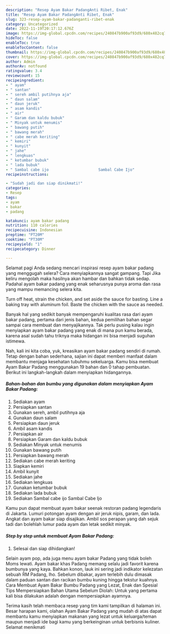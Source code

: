 ```yaml
---
description: "Resep Ayam Bakar PadangAnti Ribet, Enak"
title: "Resep Ayam Bakar PadangAnti Ribet, Enak"
slug: 323-resep-ayam-bakar-padanganti-ribet-enak
category: Uncategorized
date: 2022-11-19T20:17:12.676Z
image: https://img-global.cpcdn.com/recipes/240847b900af93d9/680x482cq70/ayam-bakar-padang-foto-resep-utama.jpg
hideToc: false
enableToc: true
enableTocContent: false
thumbnail: https://img-global.cpcdn.com/recipes/240847b900af93d9/680x482cq70/ayam-bakar-padang-foto-resep-utama.jpg
cover: https://img-global.cpcdn.com/recipes/240847b900af93d9/680x482cq70/ayam-bakar-padang-foto-resep-utama.jpg
author: Admin
authorAv: notfound
ratingvalue: 3.4
reviewcount: 15
recipeingredient:
- " ayam"
- " santan"
- " sereh ambil putihnya aja"
- " daun salam"
- " daun jeruk"
- " asam kandis"
- " air"
- " Garam dan kaldu bubuk"
- " Minyak untuk menumis"
- " bawang putih"
- " bawang merah"
- " cabe merah keriting"
- " kemiri"
- " kunyit"
- " jahe"
- " lengkuas"
- " ketumbar bubuk"
- " lada bubuk"
- " Sambal cabe ijo                      Sambal Cabe Ijo"
recipeinstructions:

- "Sudah jadi dan siap dinikmati!"
categories:
- Resep
tags:
- ayam
- bakar
- padang

katakunci: ayam bakar padang 
nutrition: 110 calories
recipecuisine: Indonesian
preptime: "PT20M"
cooktime: "PT30M"
recipeyield: "1"
recipecategory: Dinner

---
```



Selamat pagi Anda sedang mencari inspirasi resep ayam bakar padang yang menggugah selera? Cara menyiapkannya sangat gampang. Tapi Jika keliru mengolah maka hasilnya akan hambar dan bahkan tidak sedap. Padahal ayam bakar padang yang enak seharusnya punya aroma dan rasa yang mampu memancing selera kita.


Turn off heat, strain the chicken, and set aside the sauce for basting. Line a baking tray with aluminum foil. Baste the chicken with the sauce as needed.

Banyak hal yang sedikit banyak mempengaruhi kualitas rasa dari ayam bakar padang, pertama dari jenis bahan, kedua pemilihan bahan segar sampai cara membuat dan menyajikannya. Tak perlu pusing kalau ingin menyiapkan ayam bakar padang yang enak di mana pun kamu berada, karena asal sudah tahu triknya maka hidangan ini bisa menjadi suguhan istimewa.


Nah, kali ini kita coba, yuk, kreasikan ayam bakar padang sendiri di rumah. Tetap dengan bahan sederhana, sajian ini dapat memberi manfaat dalam membantu menjaga kesehatan tubuhmu sekeluarga. Kamu bisa membuat Ayam Bakar Padang menggunakan 19 bahan dan 0 tahap pembuatan. Berikut ini langkah-langkah dalam menyiapkan hidangannya.

<!--inarticleads1-->

##### Bahan-bahan dan bumbu yang digunakan dalam menyiapkan Ayam Bakar Padang:

1. Sediakan  ayam
1. Persiapkan  santan
1. Gunakan  sereh, ambil putihnya aja
1. Gunakan  daun salam
1. Persiapkan  daun jeruk
1. Ambil  asam kandis
1. Persiapkan  air
1. Persiapkan  Garam dan kaldu bubuk
1. Sediakan  Minyak untuk menumis
1. Gunakan  bawang putih
1. Persiapkan  bawang merah
1. Sediakan  cabe merah keriting
1. Siapkan  kemiri
1. Ambil  kunyit
1. Sediakan  jahe
1. Sediakan  lengkuas
1. Gunakan  ketumbar bubuk
1. Sediakan  lada bubuk
1. Sediakan  Sambal cabe ijo                      Sambal Cabe Ijo


Kamu pun dapat membuat ayam bakar seenak restoran padang legendaris di Jakarta. Lumuri potongan ayam dengan air jeruk nipis, garam, dan lada. Angkat dan ayam bakar siap disajikan. Ambil sos perapan yang dah sejuk tadi dan bolehlah lumur pada ayam dan letak sedikit minyak. 

<!--inarticleads2-->

##### Step by step untuk membuat Ayam Bakar Padang:


1. Selesai dan siap dihidangkan!

Selain ayam pop, ada juga menu ayam bakar Padang yang tidak boleh Moms lewati. Ayam bakar khas Padang memang selalu jadi favorit karena bumbunya yang kaya. Bahkan konon, lauk ini sering jadi indikator kelezatan sebuah RM Padang, lho. Sebelum dibakar, ayam terlebih dulu dimasak dalam paduan santan dan racikan bumbu kuning hingga tekstur kuahnya. Cara Membuat Ayam Bakar Bumbu Padang yang Lezat, Enak dan Spesial Tips Mempersiapkan Bahan Utama Sebelum Diolah: Untuk yang pertama kali bisa dilakukan adalah dengan mempersiapkan ayamnya. 

Terima kasih telah membaca resep yang tim kami tampilkan di halaman ini. Besar harapan kami, olahan Ayam Bakar Padang yang mudah di atas dapat membantu kamu menyiapkan makanan yang lezat untuk keluarga/teman maupun menjadi ide bagi kamu yang berkeinginan untuk berbisnis kuliner. Selamat menikmati
